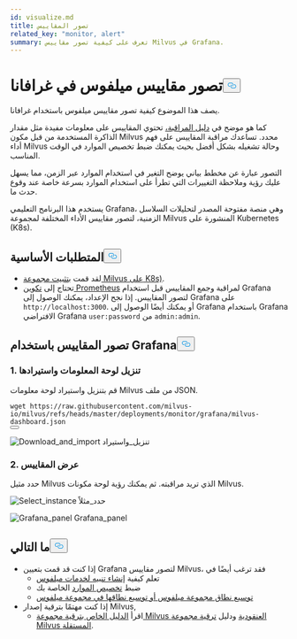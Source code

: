 ```yaml
---
id: visualize.md
title: تصور المقاييس
related_key: "monitor, alert"
summary: تعرف على كيفية تصور مقاييس Milvus في Grafana.
---
```


<h1 id="Visualize-Milvus-Metrics-in-Grafana" class="common-anchor-header">تصور مقاييس ميلفوس في غرافانا<button data-href="#Visualize-Milvus-Metrics-in-Grafana" class="anchor-icon" translate="no">
      <svg translate="no"
        aria-hidden="true"
        focusable="false"
        height="20"
        version="1.1"
        viewBox="0 0 16 16"
        width="16"
      >
        <path
          fill="#0092E4"
          fill-rule="evenodd"
          d="M4 9h1v1H4c-1.5 0-3-1.69-3-3.5S2.55 3 4 3h4c1.45 0 3 1.69 3 3.5 0 1.41-.91 2.72-2 3.25V8.59c.58-.45 1-1.27 1-2.09C10 5.22 8.98 4 8 4H4c-.98 0-2 1.22-2 2.5S3 9 4 9zm9-3h-1v1h1c1 0 2 1.22 2 2.5S13.98 12 13 12H9c-.98 0-2-1.22-2-2.5 0-.83.42-1.64 1-2.09V6.25c-1.09.53-2 1.84-2 3.25C6 11.31 7.55 13 9 13h4c1.45 0 3-1.69 3-3.5S14.5 6 13 6z"
        ></path>
      </svg>
    </button></h1><p>يصف هذا الموضوع كيفية تصور مقاييس ميلفوس باستخدام غرافانا.</p>
<p>كما هو موضح في <a href="/docs/ar/v2.5.x/monitor.md">دليل المراقبة،</a> تحتوي المقاييس على معلومات مفيدة مثل مقدار الذاكرة المستخدمة من قبل مكون Milvus محدد. تساعدك مراقبة المقاييس على فهم أداء Milvus وحالة تشغيله بشكل أفضل بحيث يمكنك ضبط تخصيص الموارد في الوقت المناسب.</p>
<p>التصور عبارة عن مخطط بياني يوضح التغير في استخدام الموارد عبر الزمن، مما يسهل عليك رؤية وملاحظة التغييرات التي تطرأ على استخدام الموارد بسرعة خاصة عند وقوع حدث ما.</p>
<p>يستخدم هذا البرنامج التعليمي Grafana، وهي منصة مفتوحة المصدر لتحليلات السلاسل الزمنية، لتصور مقاييس الأداء المختلفة لمجموعة Milvus المنشورة على Kubernetes (K8s).</p>
<h2 id="Prerequisites" class="common-anchor-header">المتطلبات الأساسية<button data-href="#Prerequisites" class="anchor-icon" translate="no">
      <svg translate="no"
        aria-hidden="true"
        focusable="false"
        height="20"
        version="1.1"
        viewBox="0 0 16 16"
        width="16"
      >
        <path
          fill="#0092E4"
          fill-rule="evenodd"
          d="M4 9h1v1H4c-1.5 0-3-1.69-3-3.5S2.55 3 4 3h4c1.45 0 3 1.69 3 3.5 0 1.41-.91 2.72-2 3.25V8.59c.58-.45 1-1.27 1-2.09C10 5.22 8.98 4 8 4H4c-.98 0-2 1.22-2 2.5S3 9 4 9zm9-3h-1v1h1c1 0 2 1.22 2 2.5S13.98 12 13 12H9c-.98 0-2-1.22-2-2.5 0-.83.42-1.64 1-2.09V6.25c-1.09.53-2 1.84-2 3.25C6 11.31 7.55 13 9 13h4c1.45 0 3-1.69 3-3.5S14.5 6 13 6z"
        ></path>
      </svg>
    </button></h2><ul>
<li>لقد قمت <a href="/docs/ar/v2.5.x/install_cluster-helm.md">بتثبيت مجموعة Milvus على K8s)</a>.</li>
<li>تحتاج إلى <a href="/docs/ar/v2.5.x/monitor.md">تكوين Prometheus</a> لمراقبة وجمع المقاييس قبل استخدام Grafana لتصور المقاييس. إذا نجح الإعداد، يمكنك الوصول إلى Grafana على <code translate="no">http://localhost:3000</code>. أو يمكنك أيضًا الوصول إلى Grafana باستخدام Grafana الافتراضي Grafana <code translate="no">user:password</code> من <code translate="no">admin:admin</code>.</li>
</ul>
<h2 id="Visualize-metrics-using-Grafana" class="common-anchor-header">تصور المقاييس باستخدام Grafana<button data-href="#Visualize-metrics-using-Grafana" class="anchor-icon" translate="no">
      <svg translate="no"
        aria-hidden="true"
        focusable="false"
        height="20"
        version="1.1"
        viewBox="0 0 16 16"
        width="16"
      >
        <path
          fill="#0092E4"
          fill-rule="evenodd"
          d="M4 9h1v1H4c-1.5 0-3-1.69-3-3.5S2.55 3 4 3h4c1.45 0 3 1.69 3 3.5 0 1.41-.91 2.72-2 3.25V8.59c.58-.45 1-1.27 1-2.09C10 5.22 8.98 4 8 4H4c-.98 0-2 1.22-2 2.5S3 9 4 9zm9-3h-1v1h1c1 0 2 1.22 2 2.5S13.98 12 13 12H9c-.98 0-2-1.22-2-2.5 0-.83.42-1.64 1-2.09V6.25c-1.09.53-2 1.84-2 3.25C6 11.31 7.55 13 9 13h4c1.45 0 3-1.69 3-3.5S14.5 6 13 6z"
        ></path>
      </svg>
    </button></h2><h3 id="1-Download-and-import-dashboard" class="common-anchor-header">1. تنزيل لوحة المعلومات واستيرادها</h3><p>قم بتنزيل واستيراد لوحة معلومات Milvus من ملف JSON.</p>
<pre><code translate="no">wget <span class="hljs-attr">https</span>:<span class="hljs-comment">//raw.githubusercontent.com/milvus-io/milvus/refs/heads/master/deployments/monitor/grafana/milvus-dashboard.json</span>
<button class="copy-code-btn"></button></code></pre>
<p>
  
   <span class="img-wrapper"> <img translate="no" src="/docs/v2.5.x/assets/import_dashboard.png" alt="Download_and_import" class="doc-image" id="download_and_import" />
   </span> <span class="img-wrapper"> <span>تنزيل_واستيراد</span> </span></p>
<h3 id="2-View-metrics" class="common-anchor-header">2. عرض المقاييس</h3><p>حدد مثيل Milvus الذي تريد مراقبته. ثم يمكنك رؤية لوحة مكونات Milvus.</p>
<p>
  
   <span class="img-wrapper"> <img translate="no" src="/docs/v2.5.x/assets/grafana_select.png" alt="Select_instance" class="doc-image" id="select_instance" />
   </span> <span class="img-wrapper"> <span>حدد_مثلاً</span> </span></p>
<p>
  
   <span class="img-wrapper"> <img translate="no" src="/docs/v2.5.x/assets/grafana_panel.png" alt="Grafana_panel" class="doc-image" id="grafana_panel" />
   </span> <span class="img-wrapper"> <span>Grafana_panel</span> </span></p>
<h2 id="Whats-next" class="common-anchor-header">ما التالي<button data-href="#Whats-next" class="anchor-icon" translate="no">
      <svg translate="no"
        aria-hidden="true"
        focusable="false"
        height="20"
        version="1.1"
        viewBox="0 0 16 16"
        width="16"
      >
        <path
          fill="#0092E4"
          fill-rule="evenodd"
          d="M4 9h1v1H4c-1.5 0-3-1.69-3-3.5S2.55 3 4 3h4c1.45 0 3 1.69 3 3.5 0 1.41-.91 2.72-2 3.25V8.59c.58-.45 1-1.27 1-2.09C10 5.22 8.98 4 8 4H4c-.98 0-2 1.22-2 2.5S3 9 4 9zm9-3h-1v1h1c1 0 2 1.22 2 2.5S13.98 12 13 12H9c-.98 0-2-1.22-2-2.5 0-.83.42-1.64 1-2.09V6.25c-1.09.53-2 1.84-2 3.25C6 11.31 7.55 13 9 13h4c1.45 0 3-1.69 3-3.5S14.5 6 13 6z"
        ></path>
      </svg>
    </button></h2><ul>
<li>إذا كنت قد قمت بتعيين Grafana لتصور مقاييس Milvus، فقد ترغب أيضًا في<ul>
<li>تعلم كيفية <a href="/docs/ar/v2.5.x/alert.md">إنشاء تنبيه لخدمات ميلفوس</a></li>
<li>ضبط <a href="/docs/ar/v2.5.x/allocate.md">تخصيص الموارد</a> الخاصة بك</li>
<li><a href="/docs/ar/v2.5.x/scaleout.md">توسيع نطاق مجموعة ميلفوس أو توسيع نطاقها في مجموعة ميلفوس</a></li>
</ul></li>
<li>إذا كنت مهتمًا بترقية إصدار Milvus,<ul>
<li>اقرأ <a href="/docs/ar/v2.5.x/upgrade_milvus_cluster-operator.md">الدليل الخاص بترقية مجموعة Milvus العنقودية</a> ودليل <a href="/docs/ar/v2.5.x/upgrade_milvus_standalone-operator.md">ترقية مجموعة Milvus المستقلة</a>.</li>
</ul></li>
</ul>
